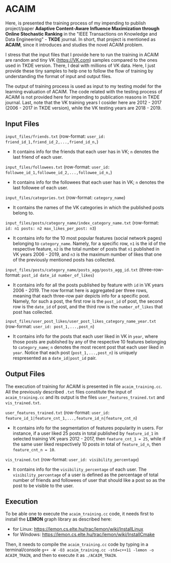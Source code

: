 # ACAIM

Here, is presented the training process of my impending to publish project/paper **Adaptive Content-Aware Influence Maximization through Online Stochastic Ranking** in the "IEEE Transactions on Knowledge and Data Engineering" - **TKDE** journal. In short, that project is mentioned as **ACAIM**, since it introduces and studies the novel ACAIM problem.

I stress that the input files that I provide here to run the training in ACAIM are random and tiny VK (https://VK.com) samples compared to the ones used in TKDE version. There, I deal with millions of VK data. Here, I just provide these tiny samples to help one to follow the flow of training by understanding the format of input and output files.

The output of training process is used as input to my testing model for the learning evaluation of ACAIM. The code related with the testing process of ACAIM is not provided here for impending to publication reasons in TKDE journal. Last, note that the VK training years I cosider here are 2012 - 2017 (2006 - 2017 in TKDE version), while the VK testing years are 2018 - 2019.

## Input Files

`input_files/friends.txt` (row-format: `user_id: friend_id_1,friend_id_2,...,friend_id_n,`)
* It contains info for the friends that each user has in VK; `n` denotes the last friend of each user.

`input_files/followees.txt` (row-format: `user_id: followee_id_1,followee_id_2,...,followee_id_n,`)
* It contains info for the followees that each user has in VK; `n` denotes the last followee of each user.

`input_files/categories.txt` (row-format: `category_name`)
* It contains the names of the VK categories in which the published posts belong to.

`input_files/posts/category_name/index_category_name.txt` (row-format: `id: n1 posts: n2 max_likes_per_post: n3`)
* It contains info for the 10 most popular features (social network pages) belonging to `category_name`. Namely, for a specific row, `n1` is the id of the respective feature, `n2` is the total number of posts that `n1` published in VK years 2006 - 2019, and `n3` is the maximum number of likes that one of the previously mentioned posts has collected.

`input_files/posts/category_name/posts_agg/posts_agg_id.txt` (three-row-format: `post_id date_id number_of_likes`)
* It contains info for all the posts published by feature with `id` in VK years 2006 - 2019. The row format here is aggregated per three rows, meaning that each three-row pair depicts info for a specific post. Namely, for such a post, the first row is the `post_id` of post, the second row is the `date_id` of post, and the third row is the `number_of_likes` that post has collected.

`input_files/user_post_likes/user_post_likes_category_name_year.txt` (row-format: `user_id: post_1,...,post_n`)
* It contains info for the posts that each user liked in VK in `year`, where those posts are published by any of the respective 10 features belonging to `category_name`; `n` denotes the most recent post that each user liked in `year`. Notice that each post (`post_1,...,post_n`) is uniquely respresented as a `date_id|post_id` pair.

## Output Files

The execution of training for ACAIM is presented in file `acaim_training.cc`. All the previously described `.txt` files constitute the input of `acaim_training.cc` and its output is the files `user_features_trained.txt` and `vis_trained.txt`.

`user_features_trained.txt` (row-format: `user_id: feature_id_1|feature_cnt_1,...,feature_id_n|feature_cnt_n`)
* It contains info for the segmentation of features popularity in users. For instance, if a user liked 25 posts in total published by `feature_id_1` in selected training VK years 2012 - 2017, then `feature_cnt_1 = 25`, while if the same user liked respectively 10 posts in total of `feature_id_n`, then `feature_cnt_n = 10`.

`vis_trained.txt` (row-format: `user_id: visibility_percentage`)
* It contains info for the `visibility_percentage` of each user. The `visibility_percentage` of a user is defined as the percentage of total number of friends and followees of user that should like a post so as the post to be visible to the user.

## Execution

To be able one to execute the `acaim_training.cc` code, it needs first to install the **LEMON** graph library as described here:
* for Linux: https://lemon.cs.elte.hu/trac/lemon/wiki/InstallLinux
* for Windows: https://lemon.cs.elte.hu/trac/lemon/wiki/InstallCmake

Then, it needs to compile the `acaim_training.cc` code by typing in a terminal/console `g++ -W -O3 acaim_training.cc -std=c++11 -lemon -o ACAIM_TRAIN`, and then to execute it as `./ACAIM_TRAIN`.
